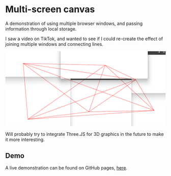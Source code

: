 # Multi-screen canvas
A demonstration of using multiple browser windows, and passing information through local storage.

I saw a video on TikTok, and wanted to see if I could re-create the effect of joining multiple windows and connecting lines.

<!-- image of demo -->
![Demo](./demo.png)

Will probably try to integrate Three.JS for 3D graphics in the future to make it more interesting.

## Demo

A live demonstration can be found on GitHub pages, [here](https://jxl-s.github.io/multi-window-canvas/).